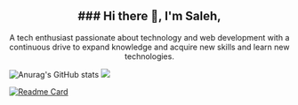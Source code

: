 <h2 align="center" >### Hi there 👋, I'm Saleh,</h2>
<p align="center">
A tech enthusiast passionate about technology and web development with a continuous drive to expand knowledge and acquire new skills and learn new technologies.</p>


  <img src="https://github-readme-stats.vercel.app/api?username=habtor&show_icons=true&theme=react&rank_icon=github&&&hide=stars,issues" alt="Anurag's GitHub stats">
<img src="https://github-readme-stats.vercel.app/api/top-langs/?username=habtor&size_weight=0.5&count_weight=0.5">
<!--p align="center" >
  <img src="https://github-readme-stats.vercel.app/api/top-langs/?username=habtor&size_weight=0.5&count_weight=0.5">
</p>-->


[![Readme Card](https://github-readme-stats.vercel.app/api/pin/?username=habtor&repo=Weather)](https://github.com/anuraghazra/github-readme-stats)


